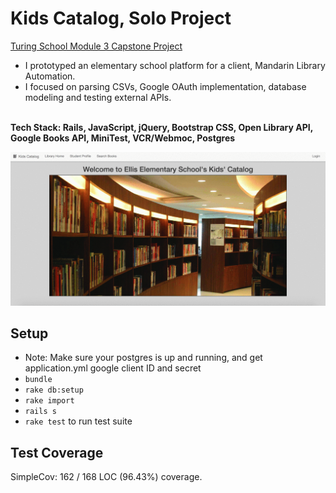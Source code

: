 # Kids Catalog, Solo Project
[Turing School Module 3 Capstone Project](https://github.com/turingschool/lesson_plans/blob/master/ruby_03-professional_rails_applications/self_directed_project.md)<br>

* I prototyped an elementary school platform for a client, Mandarin Library Automation.
* I focused on parsing CSVs, Google OAuth implementation, database modeling and testing external APIs.<br><br>

**Tech Stack: Rails, JavaScript, jQuery, Bootstrap CSS, Open Library API, Google Books API, MiniTest, VCR/Webmoc, Postgres**

![Kids Catalog GIF](/public/kids_catalog.gif)

## Setup

* Note: Make sure your postgres is up and running, and get application.yml google client ID and secret
* `bundle`
* `rake db:setup`
* `rake import`
* `rails s`
* `rake test` to run test suite

## Test Coverage
SimpleCov: 162 / 168 LOC (96.43%) coverage.